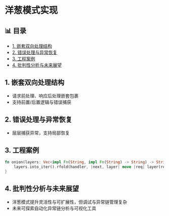 ﻿# 洋葱模式实现


## 📊 目录

- [1. 嵌套双向处理结构](#1-嵌套双向处理结构)
- [2. 错误处理与异常恢复](#2-错误处理与异常恢复)
- [3. 工程案例](#3-工程案例)
- [4. 批判性分析与未来展望](#4-批判性分析与未来展望)


## 1. 嵌套双向处理结构

- 请求前处理、响应后处理嵌套包裹
- 支持前置/后置逻辑与错误捕获

## 2. 错误处理与异常恢复

- 层层捕获异常，支持局部恢复

## 3. 工程案例

```rust
fn onion(layers: Vec<impl Fn(String, impl Fn(String) -> String) -> String>, handler: impl Fn(String) -> String) -> impl Fn(String) -> String {
    layers.into_iter().rfold(handler, |next, layer| move |req| layer(req, next))
}
```

## 4. 批判性分析与未来展望

- 洋葱模式提升灵活性与可扩展性，但调试与异常链管理复杂
- 未来可探索自动化异常链分析与可视化工具
